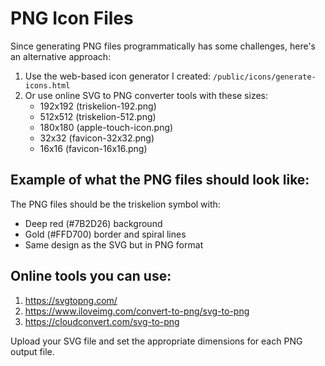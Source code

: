 # PNG Icon Files

Since generating PNG files programmatically has some challenges, here's an alternative approach:

1. Use the web-based icon generator I created: `/public/icons/generate-icons.html`
2. Or use online SVG to PNG converter tools with these sizes:
   - 192x192 (triskelion-192.png)
   - 512x512 (triskelion-512.png)
   - 180x180 (apple-touch-icon.png)
   - 32x32 (favicon-32x32.png)
   - 16x16 (favicon-16x16.png)

## Example of what the PNG files should look like:

The PNG files should be the triskelion symbol with:
- Deep red (#7B2D26) background
- Gold (#FFD700) border and spiral lines
- Same design as the SVG but in PNG format

## Online tools you can use:

1. https://svgtopng.com/
2. https://www.iloveimg.com/convert-to-png/svg-to-png
3. https://cloudconvert.com/svg-to-png

Upload your SVG file and set the appropriate dimensions for each PNG output file.
